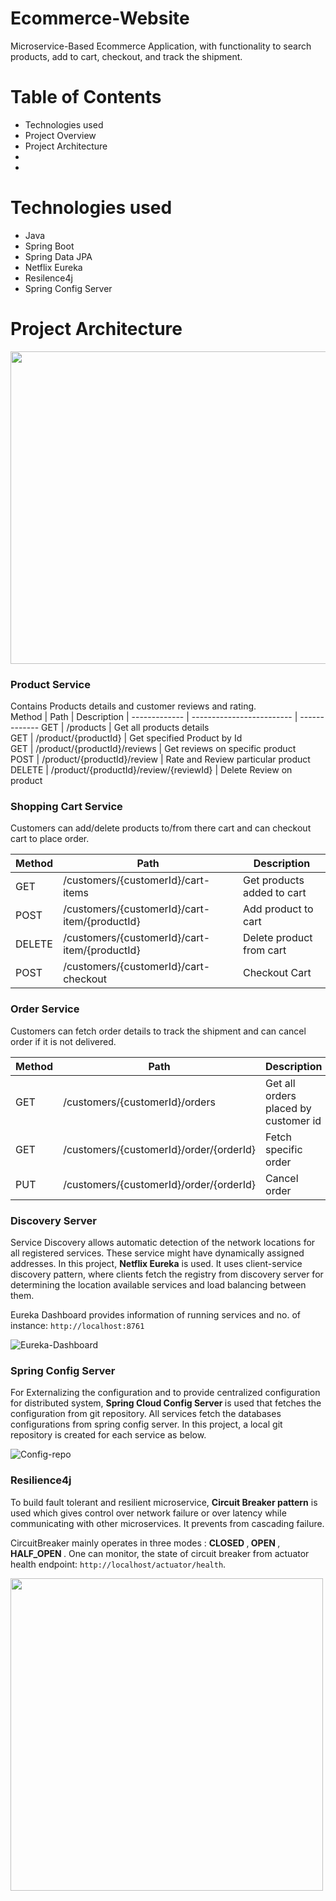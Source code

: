 # Ecommerce-Website
Microservice-Based Ecommerce Application, with functionality to search products, add to cart, checkout, and track the shipment.
# Table of Contents
* Technologies used 
* Project Overview
* Project Architecture
* 
* 


# Technologies used
* Java
* Spring Boot
* Spring Data JPA
* Netflix Eureka
* Resilence4j 
* Spring Config Server


# Project Architecture

<img src="https://user-images.githubusercontent.com/59741887/192603781-9c831775-dd8a-41b8-905c-3603d010accc.PNG" width="870" height="500"/>


###  Product Service
Contains Products details and customer reviews and rating.  
Method	| Path	| Description	|
------------- | ------------------------- | -------------
GET	| /products	| Get all products details 	
GET	| /product/{productId}	| Get specified Product by Id	
GET	| /product/{productId}/reviews	| Get reviews on specific product	
POST	| /product/{productId}/review	| Rate and Review particular product	
DELETE | /product/{productId}/review/{reviewId} | Delete Review on product	
 
### Shopping Cart Service
Customers can add/delete products to/from there cart and can checkout cart to place order.

Method	| Path	| Description	|
------------- | ------------------------- | -------------
GET	| /customers/{customerId}/cart-items	| Get products added to cart 
POST	| /customers/{customerId}/cart-item/{productId}	| Add product to cart	
DELETE	| /customers/{customerId}/cart-item/{productId}	| Delete product from cart	
POST	| /customers/{customerId}/cart-checkout	| Checkout Cart	

### Order Service
Customers can fetch order details to track the shipment and can cancel order if it is not delivered. 

Method	| Path	| Description	|
------------- | ------------------------- | -------------
GET	| /customers/{customerId}/orders	| Get all orders placed by customer id
GET	| /customers/{customerId}/order/{orderId}	| Fetch specific order	
PUT	| /customers/{customerId}/order/{orderId}	| Cancel order 	

### Discovery Server

Service Discovery allows automatic detection of the network locations for all registered services. These service might have dynamically assigned addresses. 
In this project, <b>Netflix Eureka</b> is used. It uses client-service discovery pattern, where clients fetch the registry from discovery server for determining the location available services and load balancing between them. 

Eureka Dashboard provides information of running services and no. of instance: `http://localhost:8761`

![Eureka-Dashboard](https://user-images.githubusercontent.com/59741887/193081538-c5507ade-d0e6-4541-a3ad-b946dd0ae7d8.PNG)


### Spring Config Server

For Externalizing the configuration and to provide centralized configuration for distributed system, <b> Spring Cloud Config Server </b> is used that fetches the configuration from git repository. All services fetch the databases configurations from spring config server. 
In this project, a local git repository is created for each service as below.

![Config-repo](https://user-images.githubusercontent.com/59741887/193084723-92d403ff-1ca4-4b9f-a0ec-21a6edb65277.PNG)

### Resilience4j

To build fault tolerant and resilient microservice, <b> Circuit Breaker pattern</b> is used which gives control over network failure or over latency while communicating with other microservices. It prevents from cascading failure.

CircuitBreaker mainly operates in three modes : <b> CLOSED </b>,<b> OPEN </b>,<b> HALF_OPEN </b>.
One can monitor, the state of circuit breaker from actuator health endpoint: `http://localhost/actuator/health`.

<img src="https://user-images.githubusercontent.com/59741887/193087145-b03aa191-b9ef-4e39-bc3d-cd3115989fc7.PNG" width="500" height="500"/>
